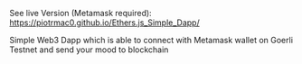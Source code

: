 See live Version (Metamask required): https://piotrmac0.github.io/Ethers.js_Simple_Dapp/

Simple Web3 Dapp which is able to connect with Metamask wallet on Goerli Testnet and send your mood to blockchain
